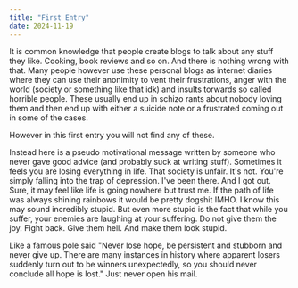 ```yaml
---
title: "First Entry"
date: 2024-11-19
---
```


It is common knowledge that people create blogs to talk about any stuff they like. Cooking, book reviews and so on. And there is nothing wrong with that. 
Many people however use these personal blogs as internet diaries where they can use their anonimity to vent their frustrations, anger with the world (society or something like that idk) and insults torwards so called horrible people.
These usually end up in schizo rants about nobody loving them and then end up with either a suicide note or a frustrated coming out in some of the cases.

However in this first entry you will not find any of these.

Instead here is a pseudo motivational message written by someone who never gave good advice (and probably suck at writing stuff).
Sometimes it feels you are losing everything in life. That society is unfair. It's not. You're simply falling into the trap of depression. I've been there. And I got out. 
Sure, it may feel like life is going nowhere but trust me. If the path of life was always shining rainbows it would be pretty dogshit IMHO. 
I know this may sound incredibly stupid. But even more stupid is the fact that while you suffer, your enemies are laughing at your suffering. Do not give them the joy. 
Fight back. Give them hell. And make them look stupid.

Like a famous pole said "Never lose hope, be persistent and stubborn and never give up. There are many instances in history where apparent losers suddenly turn out to be winners unexpectedly, so you should never conclude all hope is lost." Just never open his mail.
